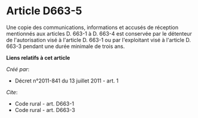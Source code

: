 # Article D663-5

Une copie des communications, informations et accusés de réception mentionnés aux articles D. 663-1 à D. 663-4 est conservée
par le détenteur de l'autorisation visé à l'article D. 663-1 ou par l'exploitant visé à l'article D. 663-3 pendant une durée
minimale de trois ans.

**Liens relatifs à cet article**

_Créé par_:

  - Décret n°2011-841 du 13 juillet 2011 - art. 1

_Cite_:

  - Code rural - art. D663-1
  - Code rural - art. D663-3
